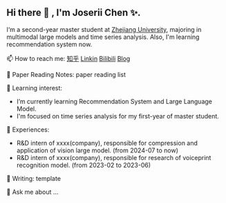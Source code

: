 ## Hi there 👋 , I'm Joserii Chen ✨.
I‘m a second-year master student at [Zhejiang University](https://www.zju.edu.cn/), majoring in multimodal large models and time series analysis. Also, I'm learning recommendation system now.

📫 How to reach me:
[知乎](https://www.zhihu.com/people/a-la-si-jia-mei-you-xue-yu) [Linkin](https://www.linkedin.com/in/%E5%8D%93%E8%B6%8A-%E9%99%88-5211bb1a5/) [Bilibili](https://space.bilibili.com/438078433) [Blog](https://joserii.github.io/)

📝 Paper Reading Notes: paper reading list

🌱 Learning interest: 
- I’m currently learning Recommendation System and Large Language Model.
- I'm focused on time series analysis for my first-year of master student.

🌾 Experiences:
- R&D intern of xxxx(company), responsible for compression and application of vision large model. (from 2024-07 to now)
- R&D intern of xxxx(company), responsible for research of voiceprint recognition model. (from 2023-02 to 2023-06)

📝 Writing:  template

💬 Ask me about ...
